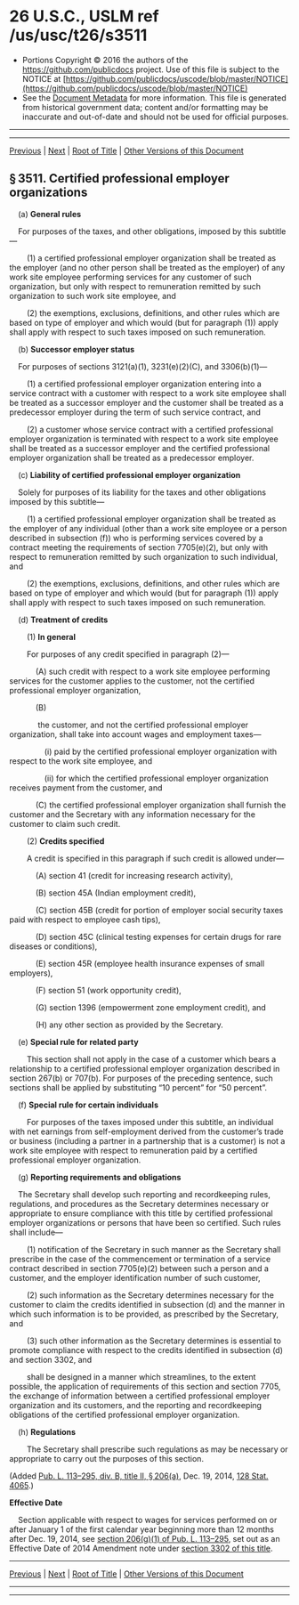 ---
---

# 26 U.S.C., USLM ref /us/usc/t26/s3511

* Portions Copyright © 2016 the authors of the https://github.com/publicdocs project.
  Use of this file is subject to the NOTICE at [https://github.com/publicdocs/uscode/blob/master/NOTICE](https://github.com/publicdocs/uscode/blob/master/NOTICE)
* See the [Document Metadata](././../../../../..//README.md) for more information.
  This file is generated from historical government data; content and/or formatting may be inaccurate and out-of-date and should not be used for official purposes.

----------
----------

[Previous](./../../../../..//us/usc/t26/stC/ch25/m__us_usc_t26_s3510.md) | [Next](./../../../../..//us/usc/t26/stD/m__us_usc_t26_stD.md) | [Root of Title](./../../../../../) | [Other Versions of this Document](https://publicdocs.github.io/go/links?ns=uslm&ref=%2Fus%2Fusc%2Ft26%2Fs3511)

## § 3511. Certified professional employer organizations

    (a) __General rules__ 

    For purposes of the taxes, and other obligations, imposed by this subtitle—

        (1) a certified professional employer organization shall be treated as the employer (and no other person shall be treated as the employer) of any work site employee performing services for any customer of such organization, but only with respect to remuneration remitted by such organization to such work site employee, and

        (2) the exemptions, exclusions, definitions, and other rules which are based on type of employer and which would (but for paragraph (1)) apply shall apply with respect to such taxes imposed on such remuneration.

    (b) __Successor employer status__ 

    For purposes of sections 3121(a)(1), 3231(e)(2)(C), and 3306(b)(1)—

        (1) a certified professional employer organization entering into a service contract with a customer with respect to a work site employee shall be treated as a successor employer and the customer shall be treated as a predecessor employer during the term of such service contract, and

        (2) a customer whose service contract with a certified professional employer organization is terminated with respect to a work site employee shall be treated as a successor employer and the certified professional employer organization shall be treated as a predecessor employer.

    (c) __Liability of certified professional employer organization__ 

    Solely for purposes of its liability for the taxes and other obligations imposed by this subtitle—

        (1) a certified professional employer organization shall be treated as the employer of any individual (other than a work site employee or a person described in subsection (f)) who is performing services covered by a contract meeting the requirements of section 7705(e)(2), but only with respect to remuneration remitted by such organization to such individual, and

        (2) the exemptions, exclusions, definitions, and other rules which are based on type of employer and which would (but for paragraph (1)) apply shall apply with respect to such taxes imposed on such remuneration.

    (d) __Treatment of credits__ 

        (1) __In general__ 

        For purposes of any credit specified in paragraph (2)—

            (A) such credit with respect to a work site employee performing services for the customer applies to the customer, not the certified professional employer organization,

            (B)

             the customer, and not the certified professional employer organization, shall take into account wages and employment taxes—

                (i) paid by the certified professional employer organization with respect to the work site employee, and

                (ii) for which the certified professional employer organization receives payment from the customer, and

            (C) the certified professional employer organization shall furnish the customer and the Secretary with any information necessary for the customer to claim such credit.

        (2) __Credits specified__ 

        A credit is specified in this paragraph if such credit is allowed under—

            (A) section 41 (credit for increasing research activity),

            (B) section 45A (Indian employment credit),

            (C) section 45B (credit for portion of employer social security taxes paid with respect to employee cash tips),

            (D) section 45C (clinical testing expenses for certain drugs for rare diseases or conditions),

            (E) section 45R (employee health insurance expenses of small employers),

            (F) section 51 (work opportunity credit),

            (G) section 1396 (empowerment zone employment credit), and

            (H) any other section as provided by the Secretary.

    (e) __Special rule for related party__ 

        This section shall not apply in the case of a customer which bears a relationship to a certified professional employer organization described in section 267(b) or 707(b). For purposes of the preceding sentence, such sections shall be applied by substituting “10 percent” for “50 percent”.

    (f) __Special rule for certain individuals__ 

        For purposes of the taxes imposed under this subtitle, an individual with net earnings from self-employment derived from the customer’s trade or business (including a partner in a partnership that is a customer) is not a work site employee with respect to remuneration paid by a certified professional employer organization.

    (g) __Reporting requirements and obligations__ 

    The Secretary shall develop such reporting and recordkeeping rules, regulations, and procedures as the Secretary determines necessary or appropriate to ensure compliance with this title by certified professional employer organizations or persons that have been so certified. Such rules shall include—

        (1) notification of the Secretary in such manner as the Secretary shall prescribe in the case of the commencement or termination of a service contract described in section 7705(e)(2) between such a person and a customer, and the employer identification number of such customer,

        (2) such information as the Secretary determines necessary for the customer to claim the credits identified in subsection (d) and the manner in which such information is to be provided, as prescribed by the Secretary, and

        (3) such other information as the Secretary determines is essential to promote compliance with respect to the credits identified in subsection (d) and section 3302, and

        shall be designed in a manner which streamlines, to the extent possible, the application of requirements of this section and section 7705, the exchange of information between a certified professional employer organization and its customers, and the reporting and recordkeeping obligations of the certified professional employer organization.

    (h) __Regulations__ 

        The Secretary shall prescribe such regulations as may be necessary or appropriate to carry out the purposes of this section.

(Added [Pub. L. 113–295, div. B, title II, § 206(a)][/us/pl/113/295/s206/a], Dec. 19, 2014, [128 Stat. 4065][/us/stat/128/4065].)

 __Effective Date__ 

    Section applicable with respect to wages for services performed on or after January 1 of the first calendar year beginning more than 12 months after Dec. 19, 2014, see [section 206(g)(1) of Pub. L. 113–295][/us/pl/113/295/s206/g/1], set out as an Effective Date of 2014 Amendment note under [section 3302 of this title][/us/usc/t26/s3302].

----------

[Previous](./../../../../..//us/usc/t26/stC/ch25/m__us_usc_t26_s3510.md) | [Next](./../../../../..//us/usc/t26/stD/m__us_usc_t26_stD.md) | [Root of Title](./../../../../../) | [Other Versions of this Document](https://publicdocs.github.io/go/links?ns=uslm&ref=%2Fus%2Fusc%2Ft26%2Fs3511)

----------
----------

[/us/pl/113/295/s206/a]: https://publicdocs.github.io/go/links?ns=uslm&ref=%2Fus%2Fpl%2F113%2F295%2Fs206%2Fa
[/us/stat/128/4065]: https://publicdocs.github.io/go/links?ns=uslm&ref=%2Fus%2Fstat%2F128%2F4065
[/us/pl/113/295/s206/g/1]: https://publicdocs.github.io/go/links?ns=uslm&ref=%2Fus%2Fpl%2F113%2F295%2Fs206%2Fg%2F1
[/us/usc/t26/s3302]: https://publicdocs.github.io/go/links?ns=uslm&ref=%2Fus%2Fusc%2Ft26%2Fs3302


